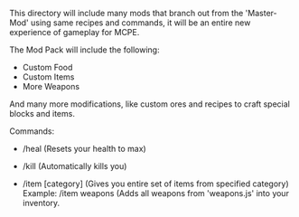 This directory will include many mods that branch out from the 'Master-Mod' using same recipes and commands, it will be an entire new experience of gameplay for MCPE.

The Mod Pack will include the following:
 - Custom Food
 - Custom Items
 - More Weapons

And many more modifications, like custom ores and recipes to craft special blocks and items.

Commands:
 - /heal (Resets your health to max)
 - /kill (Automatically kills you)
 
 - /item [category] (Gives you entire set of items from specified category)
    Example: /item weapons (Adds all weapons from 'weapons.js' into your inventory.







